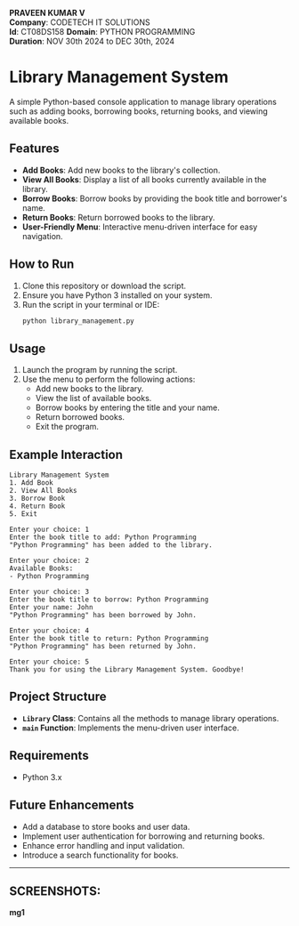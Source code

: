 
**PRAVEEN KUMAR V**  
**Company**: CODETECH IT SOLUTIONS  
**Id**: CT08DS158
**Domain**: PYTHON PROGRAMMING  
**Duration**: NOV 30th 2024 to DEC 30th, 2024



# Library Management System

A simple Python-based console application to manage library operations such as adding books, borrowing books, returning books, and viewing available books.

## Features

- **Add Books**: Add new books to the library's collection.
- **View All Books**: Display a list of all books currently available in the library.
- **Borrow Books**: Borrow books by providing the book title and borrower's name.
- **Return Books**: Return borrowed books to the library.
- **User-Friendly Menu**: Interactive menu-driven interface for easy navigation.

## How to Run

1. Clone this repository or download the script.
2. Ensure you have Python 3 installed on your system.
3. Run the script in your terminal or IDE:
   ```bash
   python library_management.py
   ```

## Usage

1. Launch the program by running the script.
2. Use the menu to perform the following actions:
   - Add new books to the library.
   - View the list of available books.
   - Borrow books by entering the title and your name.
   - Return borrowed books.
   - Exit the program.

## Example Interaction

```
Library Management System
1. Add Book
2. View All Books
3. Borrow Book
4. Return Book
5. Exit

Enter your choice: 1
Enter the book title to add: Python Programming
"Python Programming" has been added to the library.

Enter your choice: 2
Available Books:
- Python Programming

Enter your choice: 3
Enter the book title to borrow: Python Programming
Enter your name: John
"Python Programming" has been borrowed by John.

Enter your choice: 4
Enter the book title to return: Python Programming
"Python Programming" has been returned by John.

Enter your choice: 5
Thank you for using the Library Management System. Goodbye!
```

## Project Structure

- **`Library` Class**: Contains all the methods to manage library operations.
- **`main` Function**: Implements the menu-driven user interface.

## Requirements

- Python 3.x

## Future Enhancements

- Add a database to store books and user data.
- Implement user authentication for borrowing and returning books.
- Enhance error handling and input validation.
- Introduce a search functionality for books.

---

## SCREENSHOTS:
**mg1**

